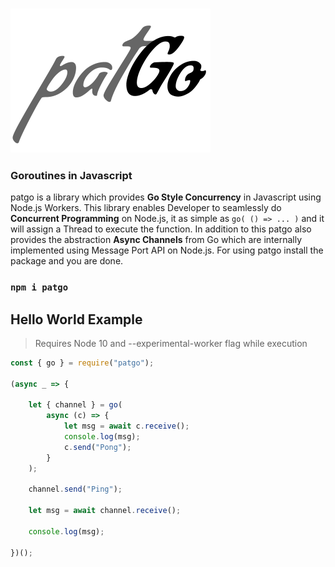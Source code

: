 ### <img src="./patgo.png" />
### Goroutines in Javascript

patgo is a library which provides **Go Style Concurrency** in Javascript using Node.js Workers.
This library enables Developer to seamlessly do **Concurrent Programming** on Node.js,
it as simple as `go( () => ... )` and it will assign a Thread to execute the function. In addition to this patgo also provides the abstraction **Async Channels** from Go which are internally implemented using Message Port API on Node.js. For using patgo  install the package and you are done.
### `npm i patgo`

## Hello World Example
> Requires Node 10 and --experimental-worker flag while execution
```javascript
const { go } = require("patgo");

(async _ => {

    let { channel } = go(
        async (c) => {
            let msg = await c.receive();
            console.log(msg);
            c.send("Pong");
        }
    );

    channel.send("Ping");

    let msg = await channel.receive();
    
    console.log(msg);
    
})();
```
